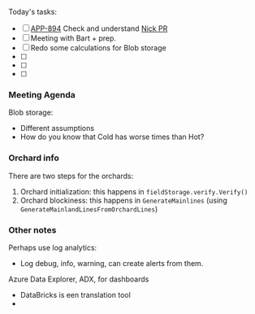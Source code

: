 Today's tasks:
- [ ] [APP-894](https://agxeed.atlassian.net/browse/APP-894) Check and understand [Nick PR](https://bitbucket.org/agxeed/agx_routing/pull-requests/442/diff#chg-AgxRouteLib/GeoClient/Orchards/Orchard.cs)
- [ ] Meeting with Bart + prep.
- [ ] Redo some calculations for Blob storage
- [ ] 
- [ ] 
- [ ]  


### Meeting Agenda

Blob storage:
- Different assumptions
- How do you know that Cold has worse times than Hot?


### Orchard info
There are two steps for the orchards:
1. Orchard initialization: this happens in `fieldStorage.verify.Verify()`
2. Orchard blockiness: this happens in  `GenerateMainlines` (using `GenerateMainlandLinesFromOrchardLines`)

### Other notes

Perhaps use log analytics:
- Log debug, info, warning, can create alerts from them.

Azure Data Explorer, ADX, for dashboards
- DataBricks is een translation tool
- 